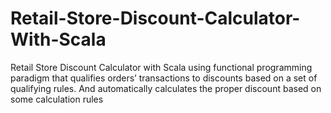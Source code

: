 # Retail-Store-Discount-Calculator-With-Scala
Retail Store Discount Calculator with Scala using functional programming paradigm that qualifies orders’ transactions to discounts based on a set of qualifying rules. And automatically calculates the proper discount based on some calculation rules  

